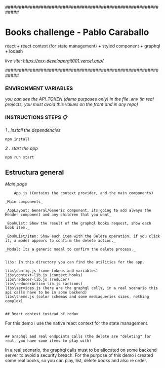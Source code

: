 #############################################################
# Books challenge - Pablo Caraballo
react + react context (for state management) + styled component + graphql + lodash

_live site:_ 
_https://xxx-developergit001.vercel.app/_


#############################################################

### ENVIRONMENT VARIABLES

_you can see the API_TOKEN (demo purposes only) in the file .env (in real projects, you must avoid this values on the front and in any repo)_

### INSTRUCTIONS STEPS 📋

_1 . Install the dependencies_

```
npm install
```

_2 . start the app_

```
npm run start
``` 

## Estructura general

_Main page_
```
    App.js (Contains the context provider, and the main components)
```
```
_Main components_

```
    _AppLayout: General/Generic component, its going to add always the Header component and any children that you want_

    _BookList: Show the result of the graphql books request, show each book item._

    _BookList/Item: Show each item with the Delete operation, if you click it, a model appears to confirm the delete action._
    
    _Modal: Its a generic modal to confirm the delete process._
```
```
    libs: In this directory you can find the utilities for the app.

    libs\config.js (some tokens and variables)
    libs\context-lib.js (context hooks)
    libs\reducer-lib.js (reducer)
    libs\reducerAction-lib.js (actions)
    libs\services.js (here are the graphql calls, in a real scenario this api calls have to be in some backend)
    libs\theme.js (color schemas and some mediaqueries sizes, nothing complex)
```

## React context instead of redux

```
For this demo i use the native react context for the state management.
```

## Graphql and real endpoints calls (the delete are "deleting" for real, you have some items to play with)

```
In a real scenario, the graphql calls must to be allocated on some backend server to avoid a security breach.
For the purpose of this demo i created some real books, so you can play, list, delete books and also re order.
```

